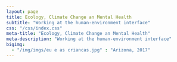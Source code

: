 ```yaml
---
layout: page
title: Ecology, Climate Change an Mental Health
subtitle: "Working at the human-environment interface"
css: "/css/index.css"
meta-title: "Ecology, Climate Change an Mental Health"
meta-description: "Working at the human-environment interface"
bigimg:
  - "/img/imgs/eu e as criancas.jpg" : "Arizona, 2017"
---
```

